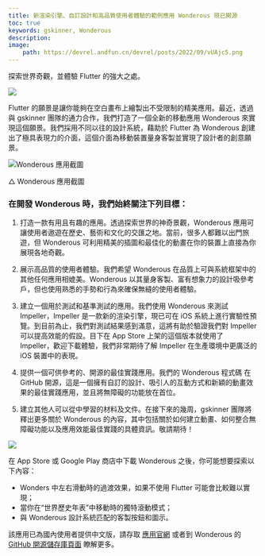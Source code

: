 ```yaml
---
title: 新渲染引擎、自訂設計和高品質使用者體驗的範例應用 Wonderous 現已開源
toc: true
keywords: gskinner, Wonderous
description: 
image:
    path: https://devrel.andfun.cn/devrel/posts/2022/09/vUAjc5.png
---
```


探索世界奇觀，並體驗 Flutter 的強大之處。

![](https://devrel.andfun.cn/devrel/posts/2022/09/vUAjc5.png)

Flutter 的願景是讓你能夠在空白畫布上繪製出不受限制的精美應用。最近，透過與 gskinner 團隊的通力合作，我們打造了一個全新的移動應用 Wonderous 來實現這個願景。我們採用不同以往的設計系統，藉助於 Flutter 為 Wonderous 創建出了極具表現力的介面，這個介面為移動裝置量身客製並實現了設計者的創意願景。

![Wonderous 應用截圖](https://devrel.andfun.cn/devrel/posts/2022/09/xCWqni.png)

△ Wonderous 應用截圖

### 在開發 Wonderous 時，我們始終關注下列目標：

1. 打造一款有用且有趣的應用。透過探索世界的神奇景觀，Wonderous 應用可讓使用者遨遊在歷史、藝術和文化的交匯之地。當前，很多人都難以出門旅遊，但 Wonderous 可利用精美的插圖和最佳化的動畫在你的裝置上直接為你展現各地奇觀。

2. 展示高品質的使用者體驗。我們希望 Wonderous 在品質上可與系統框架中的其他任何應用相媲美。Wonderous 以其量身客製、富有想象力的設計吸參考戶，但也使用熟悉的手勢和行為來確保無縫的使用者體驗。

3. 建立一個用於測試和基準測試的應用。我們使用 Wonderous 來測試 Impeller，Impeller 是一款新的渲染引擎，現已可在 iOS 系統上進行實驗性預覽。到目前為止，我們對測試結果感到滿意，這將有助於驗證我們對 Impeller 可以提高效能的假設。目下在 App Store 上架的這個版本就使用了 Impeller，歡迎下載體驗，我們非常期待了解 Impeller 在生產環境中更廣泛的 iOS 裝置中的表現。

4. 提供一個可供參考的、開源的最佳實踐應用。我們的 Wonderous 程式碼 在 GitHub 開源，這是一個擁有自訂的設計、吸引人的互動方式和新穎的動畫效果的最佳實踐應用，並且將無障礙的功能放在首位。

5. 建立其他人可以從中學習的材料及文件。在接下來的幾周，gskinner 團隊將釋出更多關於 Wonderous 的內容，其中包括關於如何建立動畫、如何整合無障礙功能以及應用效能最佳實踐的具體資訊。敬請期待！

![](https://devrel.andfun.cn/devrel/posts/2022/09/KL1vRF.png)

在 App Store 或 Google Play 商店中下載 Wonderous 之後，你可能想要探索以下內容：

* Wonders 中左右滑動時的過渡效果，如果不使用 Flutter 可能會比較難以實現；
* 當你在“世界歷史年表”中移動時的獨特滾動模式；
* 與 Wonderous 設計系統匹配的客製按鈕和圖示。

該應用已為國內使用者提供中文版，請存取 [應用官網](https://wonderous.app/) 或者到 Wonderous 的 [GitHub 開源儲存庫頁面](https://github.com/gskinnerTeam/flutter-wonderous-app) 瞭解更多。

